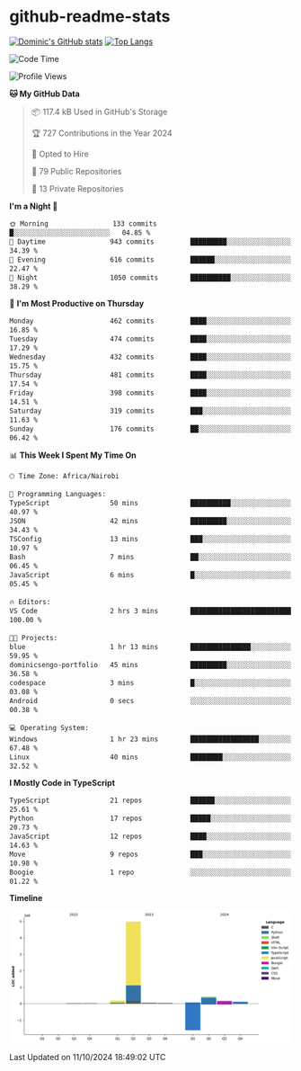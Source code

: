 # github-readme-stats
[![Dominic's GitHub stats](https://github-readme-stats.vercel.app/api?username=Domengo&show_icons=true)](https://github.com/anuraghazra/github-readme-stats)
[![Top Langs](https://github-readme-stats.vercel.app/api/top-langs/?username=Domengo&show_icons=true)](https://github.com/Domengo/github-readme-stats)

<!--START_SECTION:waka-->
![Code Time](http://img.shields.io/badge/Code%20Time-845%20hrs%2053%20mins-blue)

![Profile Views](http://img.shields.io/badge/Profile%20Views-0-blue)

**🐱 My GitHub Data** 

> 📦 117.4 kB Used in GitHub's Storage 
 > 
> 🏆 727 Contributions in the Year 2024
 > 
> 💼 Opted to Hire
 > 
> 📜 79 Public Repositories 
 > 
> 🔑 13 Private Repositories 
 > 
**I'm a Night 🦉** 

```text
🌞 Morning                133 commits         █░░░░░░░░░░░░░░░░░░░░░░░░   04.85 % 
🌆 Daytime                943 commits         █████████░░░░░░░░░░░░░░░░   34.39 % 
🌃 Evening                616 commits         ██████░░░░░░░░░░░░░░░░░░░   22.47 % 
🌙 Night                  1050 commits        ██████████░░░░░░░░░░░░░░░   38.29 % 
```
📅 **I'm Most Productive on Thursday** 

```text
Monday                   462 commits         ████░░░░░░░░░░░░░░░░░░░░░   16.85 % 
Tuesday                  474 commits         ████░░░░░░░░░░░░░░░░░░░░░   17.29 % 
Wednesday                432 commits         ████░░░░░░░░░░░░░░░░░░░░░   15.75 % 
Thursday                 481 commits         ████░░░░░░░░░░░░░░░░░░░░░   17.54 % 
Friday                   398 commits         ████░░░░░░░░░░░░░░░░░░░░░   14.51 % 
Saturday                 319 commits         ███░░░░░░░░░░░░░░░░░░░░░░   11.63 % 
Sunday                   176 commits         ██░░░░░░░░░░░░░░░░░░░░░░░   06.42 % 
```


📊 **This Week I Spent My Time On** 

```text
🕑︎ Time Zone: Africa/Nairobi

💬 Programming Languages: 
TypeScript               50 mins             ██████████░░░░░░░░░░░░░░░   40.97 % 
JSON                     42 mins             █████████░░░░░░░░░░░░░░░░   34.43 % 
TSConfig                 13 mins             ███░░░░░░░░░░░░░░░░░░░░░░   10.97 % 
Bash                     7 mins              ██░░░░░░░░░░░░░░░░░░░░░░░   06.45 % 
JavaScript               6 mins              █░░░░░░░░░░░░░░░░░░░░░░░░   05.45 % 

🔥 Editors: 
VS Code                  2 hrs 3 mins        █████████████████████████   100.00 % 

🐱‍💻 Projects: 
blue                     1 hr 13 mins        ███████████████░░░░░░░░░░   59.95 % 
dominicsengo-portfolio   45 mins             █████████░░░░░░░░░░░░░░░░   36.58 % 
codespace                3 mins              █░░░░░░░░░░░░░░░░░░░░░░░░   03.08 % 
Android                  0 secs              ░░░░░░░░░░░░░░░░░░░░░░░░░   00.38 % 

💻 Operating System: 
Windows                  1 hr 23 mins        █████████████████░░░░░░░░   67.48 % 
Linux                    40 mins             ████████░░░░░░░░░░░░░░░░░   32.52 % 
```

**I Mostly Code in TypeScript** 

```text
TypeScript               21 repos            ██████░░░░░░░░░░░░░░░░░░░   25.61 % 
Python                   17 repos            █████░░░░░░░░░░░░░░░░░░░░   20.73 % 
JavaScript               12 repos            ████░░░░░░░░░░░░░░░░░░░░░   14.63 % 
Move                     9 repos             ███░░░░░░░░░░░░░░░░░░░░░░   10.98 % 
Boogie                   1 repo              ░░░░░░░░░░░░░░░░░░░░░░░░░   01.22 % 
```



**Timeline**

![Lines of Code chart](https://raw.githubusercontent.com/Domengo/Domengo/main/assets/bar_graph.png)


 Last Updated on 11/10/2024 18:49:02 UTC
<!--END_SECTION:waka-->


